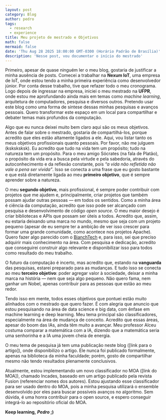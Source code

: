 ```yaml
---
layout: post
category: Blog
author: pedro
tags:
  - research
  - experience
title: Meu projeto de mestrado e Objetivos
math: false
mermaid: false
date: 'Thu Aug 28 2025 18:00:00 GMT-0300 (Horário Padrão de Brasília)'
description: 'Nesse post, vou documentar o início do mestrado'
---
```


Primeiro, apesar de quase ninguém ler o meu blog, gostaria de justificar a minha ausência de posts. Comecei a trabalhar na **Nexum IoT**, uma empresa de IoT, onde estou tendo a minha primeira experiência como desenvolvedor júnior.
Por conta desse trabalho, tive que refazer todo o meu cronograma. Logo depois de ingressar na empresa, iniciei o meu mestrado na **UFPR**, onde estou me aprofundando ainda mais em temas como *machine learning*, arquitetura de computadores, pesquisa e diversos outros.
Pretendo usar este blog como uma forma de síntese dessas minhas pesquisas e avanços pessoais. Quero transformar este espaço em um local para compartilhar e debater temas mais profundos da computação.

Algo que eu nunca deixei muito bem claro aqui são os meus objetivos. Antes de falar sobre o mestrado, gostaria de compartilhá-los, porque acredito que eles estão altamente ligados a ele. Aqui, vou listar tanto os meus objetivos profissionais quanto pessoais.
Por favor, não me julguem (ksksksksk). Eu acredito que tudo na vida tem um propósito; tudo na natureza tem um propósito. Para o meu amigo Sócrates (na fala de Platão), o propósito da vida era a busca pela virtude e pela sabedoria, através do autoconhecimento e da reflexão constante, pois *“a vida não refletida não vale a pena ser vivida”*.
Isso se conecta a uma frase que eu gosto bastante e que está diretamente ligada ao meu **primeiro objetivo**, que é sempre aprender sobre a natureza.

O meu **segundo objetivo**, mais profissional, é sempre poder contribuir com projetos que me ajudem e, principalmente, criar projetos que também possam ajudar outras pessoas — em todos os sentidos. Como a minha área é ciência da computação, acredito que isso pode ser alcançado com pesquisa e desenvolvimento de código *open source*.
O meu maior desejo é criar bibliotecas e APIs que possam ser úteis a todos. Acredito que, assim, eu estaria deixando uma marca no mundo, mesmo que seja com um projeto pequeno (apesar de eu sempre ter a ambição de ver isso crescer para formar uma grande comunidade, como acontece nos projetos Apache).
Quero fazer algo parecido com o [BianchTech](https://bianchtech.github.io/pt-br/) e, para isso, sei que preciso adquirir mais conhecimento na área. Com pesquisa e dedicação, acredito que conseguirei construir algo relevante e disponibilizar isso para todos como resultado do meu trabalho.

O futuro da computação é incerto, mas acredito que, estando na **vanguarda** das pesquisas, estarei preparado para as mudanças.
E tudo isso se conecta ao meu **terceiro objetivo**: poder agregar valor à sociedade, deixar a minha marca na história — nem que seja algo pequeno. Não quero fama, nem ganhar um Nobel, apenas contribuir para as pessoas que estão ao meu redor.

Tendo isso em mente, todos esses objetivos que pontuei estão muito alinhados com o mestrado que quero fazer. É com alegria que anuncio que estou pesquisando na área de data science e big data, com ênfase em machine learning e deep learning. Meu tema principal são classificadores, especialmente na área de mudança de conceito. Acredito que essas áreas, apesar do boom das IAs, ainda têm muito a avançar. Meu professor Alceu costuma comparar a matemática com a IA, dizendo que a matemática seria uma senhorinha e a IA uma jovem cheia de energia.

O meu tema de pesquisa já tem uma publicação neste blog ([link para o artigo]), onde disponibilizo o artigo. Ele nunca foi publicado formalmente, apenas na biblioteca da minha faculdade; porém, gosto de compartilhar mesmo não tendo resultados plenamente conclusivos.

Atualmente, estou implementando um novo classificador no MOA ([link do MOA]), chamado Incades, baseado em um artigo publicado pela revista Fusion (referenciar nomes dos autores). Estou ajustando esse classificador para ser usado dentro do MOA, pois a minha pesquisa utilizará o ensemble desenvolvido por eles para buscar possíveis avanços no algoritmo. Sem dúvida, é uma honra contribuir para o open source, e espero conseguir integrá-lo ao repositório oficial do MOA.




**Keep learning,**
**_Pedro_ ;)**
